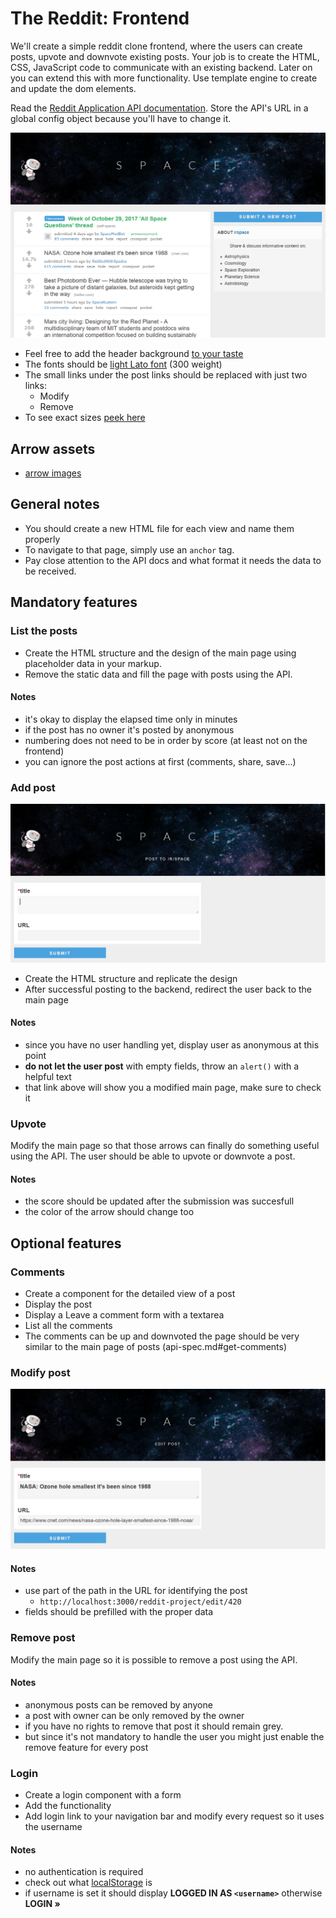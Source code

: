 # The Reddit: Frontend

We'll create a simple reddit clone frontend, where the users can create posts,
upvote and downvote existing posts. Your job is to create the HTML, CSS,
JavaScript code to communicate with an existing backend. Later on you can extend
this with more functionality. Use template engine to create and update the dom
elements.

Read the [Reddit Application API documentation](../apispec.md). Store the API's
URL in a global config object because you'll have to change it.

![the final version](assets/views/reddit-front.PNG)

- Feel free to add the header background
  [to your taste](https://www.google.hu/search?tbm=isch&q=space+background)
- The fonts should be
  [light Lato font](https://fonts.google.com/specimen/Lato?selection.family=Lato:300)
  (300 weight)
- The small links under the post links should be replaced with just two links:
  - Modify
  - Remove
- To see exact sizes [peek here](https://www.reddit.com/r/space/)

## Arrow assets

- [arrow images](assets/arrows)

## General notes

- You should create a new HTML file for each view and name them properly
- To navigate to that page, simply use an `anchor` tag.
- Pay close attention to the API docs and what format it needs the data to be
  received.

## Mandatory features

### List the posts

- Create the HTML structure and the design of the main page using placeholder
  data in your markup.
- Remove the static data and fill the page with posts using the API.

#### Notes

- it's okay to display the elapsed time only in minutes
- if the post has no owner it's posted by anonymous
- numbering does not need to be in order by score (at least not on the frontend)
- you can ignore the post actions at first (comments, share, save...)

### Add post

![add post](assets/views/reddit-front-submit.PNG)

- Create the HTML structure and replicate the design
- After successful posting to the backend, redirect the user back to the main
  page

#### Notes

- since you have no user handling yet, display user as anonymous at this point
- **do not let the user post** with empty fields, throw an `alert()` with a
  helpful text
- that link above will show you a modified main page, make sure to check it

### Upvote

Modify the main page so that those arrows can finally do something useful using
the API. The user should be able to upvote or downvote a post.

#### Notes

- the score should be updated after the submission was succesfull
- the color of the arrow should change too

## Optional features

### Comments

- Create a component for the detailed view of a post
- Display the post
- Display a Leave a comment form with a textarea
- List all the comments
- The comments can be up and downvoted the page should be very similar to the main page of posts (api-spec.md#get-comments)


### Modify post

![the modify post page](assets/views/reddit-front-edit.PNG)

#### Notes

- use part of the path in the URL for identifying the post
  - `http://localhost:3000/reddit-project/edit/420`
- fields should be prefilled with the proper data

### Remove post

Modify the main page so it is possible to remove a post using the API.

#### Notes

- anonymous posts can be removed by anyone
- a post with owner can be only removed by the owner
- if you have no rights to remove that post it should remain grey.
- but since it's not mandatory to handle the user you might just enable the remove feature for every post

### Login

- Create a login component with a form
- Add the functionality
- Add login link to your navigation bar and modify every request so it uses the username

#### Notes

- no authentication is required
- check out what
  [localStorage](https://developer.mozilla.org/en/docs/Web/API/Window/localStorage)
  is
- if username is set it should display **LOGGED IN AS `<username>`** otherwise
  **LOGIN »**
